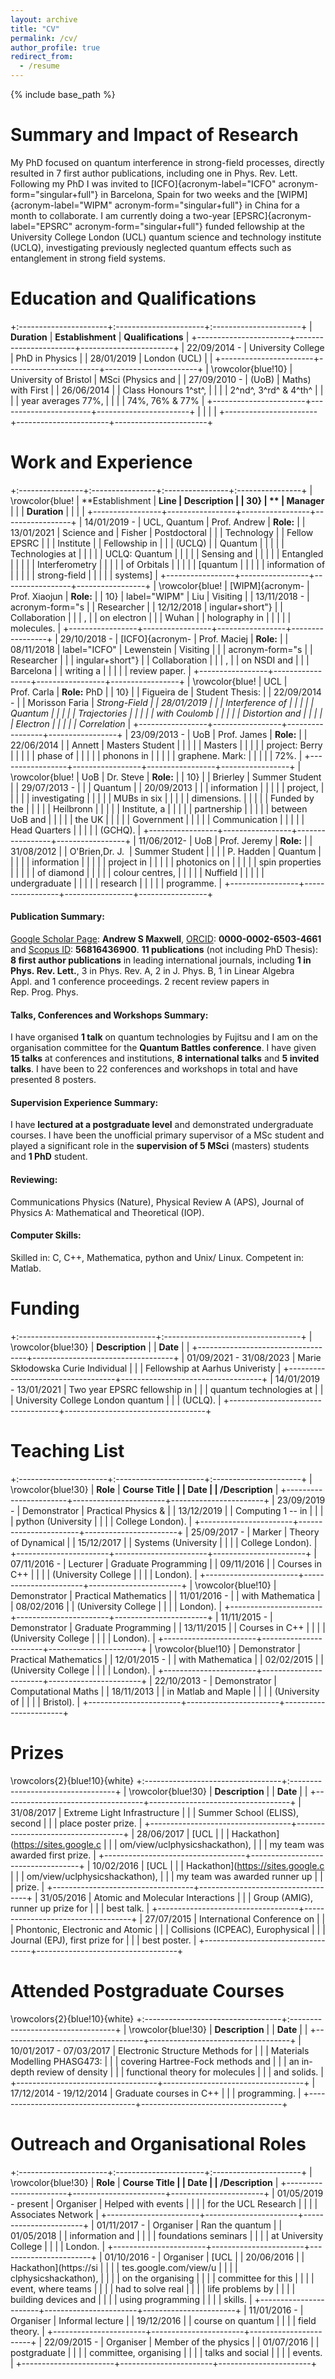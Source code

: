 ```yaml
---
layout: archive
title: "CV"
permalink: /cv/
author_profile: true
redirect_from:
  - /resume
---
```


{% include base_path %}


Summary and Impact of Research
==============================

My PhD focused on quantum interference in strong-field processes,
directly resulted in 7 first author publications, including one in
Phys. Rev. Lett. Following my PhD I was invited to
[ICFO]{acronym-label="ICFO" acronym-form="singular+full"} in Barcelona,
Spain for two weeks and the [WIPM]{acronym-label="WIPM"
acronym-form="singular+full"} in China for a month to collaborate. I am
currently doing a two-year [EPSRC]{acronym-label="EPSRC"
acronym-form="singular+full"} funded fellowship at the University
College London (UCL) quantum science and technology institute (UCLQ),
investigating previously neglected quantum effects such as entanglement
in strong field systems.

Education and Qualifications
======================================================

+:----------------------+:----------------------+:----------------------+
|  **Duration**         | **Establishment**     | **Qualifications**    |
+-----------------------+-----------------------+-----------------------+
| 22/09/2014 -          | University College    | PhD in Physics        |
| 28/01/2019            | London (UCL)          |                       |
+-----------------------+-----------------------+-----------------------+
| \rowcolor{blue!10}    | University of Bristol | MSci (Physics and     |
| 27/09/2010 -          | (UoB)                 | Maths) with First     |
| 26/06/2014            |                       | Class Honours 1^st^,  |
|                       |                       | 2^nd^, 3^rd^ & 4^th^  |
|                       |                       | year averages 77%,    |
|                       |                       | 74%, 76% & 77%        |
+-----------------------+-----------------------+-----------------------+
|                       |                       |                       |
+-----------------------+-----------------------+-----------------------+

Work and Experience
=============================================

+:----------------+:----------------+:----------------+:----------------+
| \rowcolor{blue! | **Establishment | **Line          | **Description** |
| 30}             | **              | Manager**       |                 |
| **Duration**    |                 |                 |                 |
+-----------------+-----------------+-----------------+-----------------+
| 14/01/2019 -    | UCL, Quantum    | Prof. Andrew    | **Role:**       |
| 13/01/2021      | Science and     | Fisher          | Postdoctoral    |
|                 | Technology      |                 | Fellow EPSRC    |
|                 | Institute       |                 | Fellowship in   |
|                 | (UCLQ)          |                 | Quantum         |
|                 |                 |                 | Technologies at |
|                 |                 |                 | UCLQ: Quantum   |
|                 |                 |                 | Sensing and     |
|                 |                 |                 | Entangled       |
|                 |                 |                 | Interferometry  |
|                 |                 |                 | of Orbitals     |
|                 |                 |                 | \[quantum       |
|                 |                 |                 | information of  |
|                 |                 |                 | strong-field    |
|                 |                 |                 | systems\]       |
+-----------------+-----------------+-----------------+-----------------+
| \rowcolor{blue! | [WIPM]{acronym- | Prof. Xiaojun   | **Role:**       |
| 10}             | label="WIPM"    | Liu             | Visiting        |
| 13/11/2018 -    | acronym-form="s |                 | Researcher      |
| 12/12/2018      | ingular+short"} |                 | Collaboration   |
|                 | ,               |                 | on electron     |
|                 | Wuhan           |                 | holography in   |
|                 |                 |                 | molecules.      |
+-----------------+-----------------+-----------------+-----------------+
| 29/10/2018 -    | [ICFO]{acronym- | Prof. Maciej    | **Role:**       |
| 08/11/2018      | label="ICFO"    | Lewenstein      | Visiting        |
|                 | acronym-form="s |                 | Researcher      |
|                 | ingular+short"} |                 | Collaboration   |
|                 | ,               |                 | on NSDI and     |
|                 | Barcelona       |                 | writing a       |
|                 |                 |                 | review paper.   |
+-----------------+-----------------+-----------------+-----------------+
| \rowcolor{blue! | UCL             | Prof. Carla     | **Role:** PhD   |
| 10}             |                 | Figueira de     | Student Thesis: |
| 22/09/2014 -    |                 | Morisson Faria  | *Strong-Field   |
| 28/01/2019      |                 |                 | Interference of |
|                 |                 |                 | Quantum         |
|                 |                 |                 | Trajectories    |
|                 |                 |                 | with Coulomb    |
|                 |                 |                 | Distortion and  |
|                 |                 |                 | Electron        |
|                 |                 |                 | Correlation*    |
+-----------------+-----------------+-----------------+-----------------+
| 23/09/2013 -    | UoB             | Prof. James     | **Role:**       |
| 22/06/2014      |                 | Annett          | Masters Student |
|                 |                 |                 | Masters         |
|                 |                 |                 | project: Berry  |
|                 |                 |                 | phase of        |
|                 |                 |                 | phonons in      |
|                 |                 |                 | graphene. Mark: |
|                 |                 |                 | 72%.            |
+-----------------+-----------------+-----------------+-----------------+
| \rowcolor{blue! | UoB             | Dr. Steve       | **Role:**       |
| 10}             |                 | Brierley        | Summer Student  |
| 29/07/2013 -    |                 |                 | Quantum         |
| 20/09/2013      |                 |                 | information     |
|                 |                 |                 | project,        |
|                 |                 |                 | investigating   |
|                 |                 |                 | MUBs in six     |
|                 |                 |                 | dimensions.     |
|                 |                 |                 | Funded by the   |
|                 |                 |                 | Heilbronn       |
|                 |                 |                 | Institute, a    |
|                 |                 |                 | partnership     |
|                 |                 |                 | between UoB and |
|                 |                 |                 | the UK          |
|                 |                 |                 | Government      |
|                 |                 |                 | Communication   |
|                 |                 |                 | Head Quarters   |
|                 |                 |                 | (GCHQ).         |
+-----------------+-----------------+-----------------+-----------------+
| 11/06/2012-     | UoB             | Prof. Jeremy    | **Role:**       |
| 31/08/2012      |                 | O'Brien,Dr. J.  | Summer Student  |
|                 |                 | P. Hadden       | Quantum         |
|                 |                 |                 | information     |
|                 |                 |                 | project in      |
|                 |                 |                 | photonics on    |
|                 |                 |                 | spin properties |
|                 |                 |                 | of diamond      |
|                 |                 |                 | colour centres, |
|                 |                 |                 | Nuffield        |
|                 |                 |                 | undergraduate   |
|                 |                 |                 | research        |
|                 |                 |                 | programme.      |
+-----------------+-----------------+-----------------+-----------------+


#### Publication Summary:

[Google Scholar
Page](https://scholar.google.co.uk/citations?user=nmL4KXEAAAAJ):
**Andrew S Maxwell**, [ORCID](https://orcid.org/0000-0002-6503-4661):
**0000-0002-6503-4661** and [Scopus
ID](https://www.scopus.com/authid/detail.uri?authorId=56816436900):
**56816436900**. **11 publications** (not including PhD Thesis): **8
first author publications** in leading international journals, including
**1 in Phys. Rev. Lett.**, 3 in Phys. Rev. A, 2 in J. Phys. B, 1 in
Linear Algebra Appl. and 1 conference proceedings. 2 recent review
papers in Rep. Prog. Phys.

#### Talks, Conferences and Workshops Summary:

I have organised **1 talk** on quantum technologies by Fujitsu and I am
on the organisation committee for the **Quantum Battles conference**. I
have given **15 talks** at conferences and institutions, **8
international talks** and **5 invited talks**. I have been to 22
conferences and workshops in total and have presented 8 posters.

#### Supervision Experience Summary:

I have **lectured at a postgraduate level** and demonstrated
undergraduate courses. I have been the unofficial primary supervisor of
a MSc student and played a significant role in the **supervision of 5
MSci** (masters) students and **1 PhD** student.

#### Reviewing:

Communications Physics (Nature), Physical Review A (APS), Journal of
Physics A: Mathematical and Theoretical (IOP).

#### Computer Skills:

Skilled in: C, C++, Mathematica, python and Unix/ Linux. Competent in:
Matlab.

Funding
=================================

+:----------------------------------+:----------------------------------+
| \rowcolor{blue!30}                | **Description**                   |
| **Date**                          |                                   |
+-----------------------------------+-----------------------------------+
| 01/09/2021 - 31/08/2023           | Marie Skłodowska Curie Individual |
|                                   | Fellowship at Aarhus Univeristy   |
+-----------------------------------+-----------------------------------+
| 14/01/2019 - 13/01/2021           | Two year EPSRC fellowship in      |
|                                   | quantum technologies at           |
|                                   | University College London quantum |
|                                   | (UCLQ).                           |
+-----------------------------------+-----------------------------------+

Teaching List
=======================================

+:----------------------+:----------------------+:----------------------+
| \rowcolor{blue!30}    | **Role**              | **Course Title        |
| **Date**              |                       | /Description**        |
+-----------------------+-----------------------+-----------------------+
| 23/09/2019 -          | Demonstrator          | Practical Physics &   |
| 13/12/2019            |                       | Computing 1 -- in     |
|                       |                       | python (University    |
|                       |                       | College London).      |
+-----------------------+-----------------------+-----------------------+
| 25/09/2017 -          | Marker                | Theory of Dynamical   |
| 15/12/2017            |                       | Systems (University   |
|                       |                       | College London).      |
+-----------------------+-----------------------+-----------------------+
| 07/11/2016 -          | Lecturer              | Graduate Programming  |
| 09/11/2016            |                       | Courses in C++        |
|                       |                       | (University College   |
|                       |                       | London).              |
+-----------------------+-----------------------+-----------------------+
| \rowcolor{blue!10}    | Demonstrator          | Practical Mathematics |
| 11/01/2016 -          |                       | with Mathematica      |
| 08/02/2016            |                       | (University College   |
|                       |                       | London).              |
+-----------------------+-----------------------+-----------------------+
| 11/11/2015 -          | Demonstrator          | Graduate Programming  |
| 13/11/2015            |                       | Courses in C++        |
|                       |                       | (University College   |
|                       |                       | London).              |
+-----------------------+-----------------------+-----------------------+
| \rowcolor{blue!10}    | Demonstrator          | Practical Mathematics |
| 12/01/2015 -          |                       | with Mathematica      |
| 02/02/2015            |                       | (University College   |
|                       |                       | London).              |
+-----------------------+-----------------------+-----------------------+
| 22/10/2013 -          | Demonstrator          | Computational Maths   |
| 18/11/2013            |                       | in Matlab and Maple   |
|                       |                       | (University of        |
|                       |                       | Bristol).             |
+-----------------------+-----------------------+-----------------------+

Prizes
================================

\rowcolors{2}{blue!10}{white}
+:----------------------------------+:----------------------------------+
| \rowcolor{blue!30}                | **Description**                   |
| **Date**                          |                                   |
+-----------------------------------+-----------------------------------+
| 31/08/2017                        | Extreme Light Infrastructure      |
|                                   | Summer School (ELISS), second     |
|                                   | place poster prize.               |
+-----------------------------------+-----------------------------------+
| 28/06/2017                        | [UCL                              |
|                                   | Hackathon](https://sites.google.c |
|                                   | om/view/uclphysicshackathon),     |
|                                   | my team was awarded first prize.  |
+-----------------------------------+-----------------------------------+
| 10/02/2016                        | [UCL                              |
|                                   | Hackathon](https://sites.google.c |
|                                   | om/view/uclphysicshackathon),     |
|                                   | my team was awarded runner up     |
|                                   | prize.                            |
+-----------------------------------+-----------------------------------+
| 31/05/2016                        | Atomic and Molecular Interactions |
|                                   | Group (AMIG), runner up prize for |
|                                   | best talk.                        |
+-----------------------------------+-----------------------------------+
| 27/07/2015                        | International Conference on       |
|                                   | Phontonic, Electronic and Atomic  |
|                                   | Collisions (ICPEAC), Europhysical |
|                                   | Journal (EPJ), first prize for    |
|                                   | best poster.                      |
+-----------------------------------+-----------------------------------+

Attended Postgraduate Courses
=======================================================

\rowcolors{2}{blue!10}{white}
+:----------------------------------+:----------------------------------+
| \rowcolor{blue!30}                | **Description**                   |
| **Date**                          |                                   |
+-----------------------------------+-----------------------------------+
| 10/01/2017 - 07/03/2017           | Electronic Structure Methods for  |
|                                   | Materials Modelling PHASG473:     |
|                                   | covering Hartree-Fock methods and |
|                                   | an in-depth review of density     |
|                                   | functional theory for molecules   |
|                                   | and solids.                       |
+-----------------------------------+-----------------------------------+
| 17/12/2014 - 19/12/2014           | Graduate courses in C++           |
|                                   | programming.                      |
+-----------------------------------+-----------------------------------+

Outreach and Organisational Roles
===========================================================

+:----------------------+:----------------------+:----------------------+
| \rowcolor{blue!30}    | **Role**              | **Course Title        |
| **Date**              |                       | /Description**        |
+-----------------------+-----------------------+-----------------------+
| 01/05/2019 - present  | Organiser             | Helped with events    |
|                       |                       | for the UCL Research  |
|                       |                       | Associates Network    |
+-----------------------+-----------------------+-----------------------+
| 01/11/2017 -          | Organiser             | Ran the quantum       |
| 01/05/2018            |                       | information and       |
|                       |                       | foundations seminars  |
|                       |                       | at University College |
|                       |                       | London.               |
+-----------------------+-----------------------+-----------------------+
| 01/10/2016 -          | Organiser             | [UCL                  |
| 20/06/2016            |                       | Hackathon](https://si |
|                       |                       | tes.google.com/view/u |
|                       |                       | clphysicshackathon),  |
|                       |                       | on the organising     |
|                       |                       | committee for this    |
|                       |                       | event, where teams    |
|                       |                       | had to solve real     |
|                       |                       | life problems by      |
|                       |                       | building devices and  |
|                       |                       | using programming     |
|                       |                       | skills.               |
+-----------------------+-----------------------+-----------------------+
| 11/01/2016 -          | Organiser             | Informal lecture      |
| 19/12/2016            |                       | course on quantum     |
|                       |                       | field theory.         |
+-----------------------+-----------------------+-----------------------+
| 22/09/2015 -          | Organiser             | Member of the physics |
| 01/07/2016            |                       | postgraduate          |
|                       |                       | committee, organising |
|                       |                       | talks and social      |
|                       |                       | events.               |
+-----------------------+-----------------------+-----------------------+
